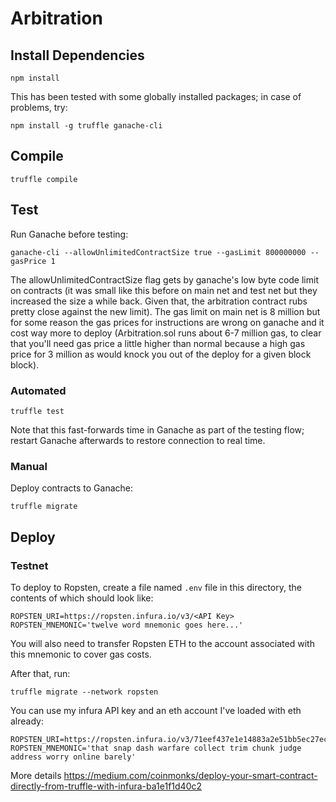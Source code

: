 # Arbitration

## Install Dependencies

    npm install

This has been tested with some globally installed packages; in case of 
problems, try:

    npm install -g truffle ganache-cli

## Compile

    truffle compile

## Test

Run Ganache before testing:

    ganache-cli --allowUnlimitedContractSize true --gasLimit 800000000 --gasPrice 1

The allowUnlimitedContractSize flag gets by ganache's low byte code limit on contracts (it was small like this before on main net and test net but they increased the size a while back.  Given that, the arbitration contract rubs pretty close against the new limit). The gas limit on main net is 8 million but for some reason the gas prices for instructions are wrong on ganache and it cost way more to deploy (Arbitration.sol runs about 6-7 million gas, to clear that you'll need gas price a little higher than normal because a high gas price for 3 million as would knock you out of the deploy for a given block block).

### Automated

    truffle test

Note that this fast-forwards time in Ganache as part of the testing
flow; restart Ganache afterwards to restore connection to real time.

### Manual

Deploy contracts to Ganache:

    truffle migrate

## Deploy

### Testnet

To deploy to Ropsten, create a file named `.env` file in this directory, the contents of which
should look like:

    ROPSTEN_URI=https://ropsten.infura.io/v3/<API Key>
    ROPSTEN_MNEMONIC='twelve word mnemonic goes here...'

You will also need to transfer Ropsten ETH to the account associated
with this mnemonic to cover gas costs.

After that, run:

    truffle migrate --network ropsten
    
You can use my infura API key and an eth account I've loaded with eth already:

    ROPSTEN_URI=https://ropsten.infura.io/v3/71eef437e1e14883a2e51bb5ec27ec68
    ROPSTEN_MNEMONIC='that snap dash warfare collect trim chunk judge address worry online barely'

More details
https://medium.com/coinmonks/deploy-your-smart-contract-directly-from-truffle-with-infura-ba1e1f1d40c2
